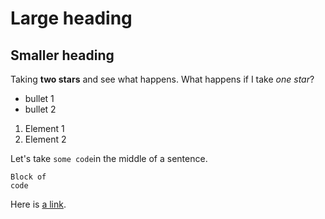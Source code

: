 # Large heading

## Smaller heading

Taking **two stars** and see what happens.
What happens if I take *one star*?

- bullet 1
- bullet 2

1. Element 1
2. Element 2

Let's take `some code`in the middle of a sentence.

```
Block of 
code
```

Here is [a link](https://www.wikipedia.org/).

